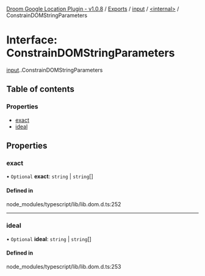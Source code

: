 [Droom Google Location Plugin - v1.0.8](../README.md) / [Exports](../modules.md) / [input](../modules/input.md) / [<internal\>](../modules/input._internal_.md) / ConstrainDOMStringParameters

# Interface: ConstrainDOMStringParameters

[input](../modules/input.md).[<internal>](../modules/input._internal_.md).ConstrainDOMStringParameters

## Table of contents

### Properties

- [exact](input._internal_.ConstrainDOMStringParameters.md#exact)
- [ideal](input._internal_.ConstrainDOMStringParameters.md#ideal)

## Properties

### exact

• `Optional` **exact**: `string` \| `string`[]

#### Defined in

node_modules/typescript/lib/lib.dom.d.ts:252

___

### ideal

• `Optional` **ideal**: `string` \| `string`[]

#### Defined in

node_modules/typescript/lib/lib.dom.d.ts:253
